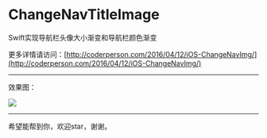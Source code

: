 # ChangeNavTitleImage
Swift实现导航栏头像大小渐变和导航栏颜色渐变	

更多详情请访问：[http://coderperson.com/2016/04/12/iOS-ChangeNavImg/](http://coderperson.com/2016/04/12/iOS-ChangeNavImg/)	

---

效果图：

![ ](https://github.com/corderguo/corderguo.github.io/blob/master/images/567.gif?raw=true)		

---

希望能帮到你，欢迎star，谢谢。
